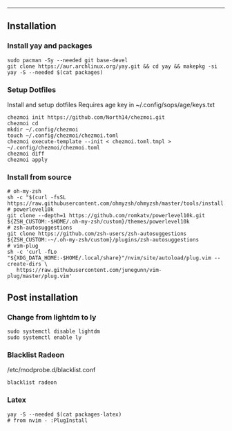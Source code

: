
---

## Installation

### Install yay and packages

    sudo pacman -Sy --needed git base-devel 
    git clone https://aur.archlinux.org/yay.git && cd yay && makepkg -si
    yay -S --needed $(cat packages)

### Setup Dotfiles

Install and setup dotfiles
Requires age key in ~/.config/sops/age/keys.txt

    chezmoi init https://github.com/North14/chezmoi.git
    chezmoi cd
    mkdir ~/.config/chezmoi
    touch ~/.config/chezmoi/chezmoi.toml
    chezmoi execute-template --init < chezmoi.toml.tmpl > ~/.config/chezmoi/chezmoi.toml
    chezmoi diff
    chezmoi apply


### Install from source

    # oh-my-zsh
    sh -c "$(curl -fsSL https://raw.githubusercontent.com/ohmyzsh/ohmyzsh/master/tools/install.sh)"
    # powerlevel10k
    git clone --depth=1 https://github.com/romkatv/powerlevel10k.git ${ZSH_CUSTOM:-$HOME/.oh-my-zsh/custom}/themes/powerlevel10k
    # zsh-autosuggestions
    git clone https://github.com/zsh-users/zsh-autosuggestions ${ZSH_CUSTOM:-~/.oh-my-zsh/custom}/plugins/zsh-autosuggestions
    # vim-plug
    sh -c 'curl -fLo "${XDG_DATA_HOME:-$HOME/.local/share}"/nvim/site/autoload/plug.vim --create-dirs \
       https://raw.githubusercontent.com/junegunn/vim-plug/master/plug.vim'

## Post installation

### Change from lightdm to ly

    sudo systemctl disable lightdm
    sudo systemctl enable ly


### Blacklist Radeon

/etc/modprobe.d/blacklist.conf

    blacklist radeon

### Latex

    yay -S --needed $(cat packages-latex)
    # from nvim - :PlugInstall
